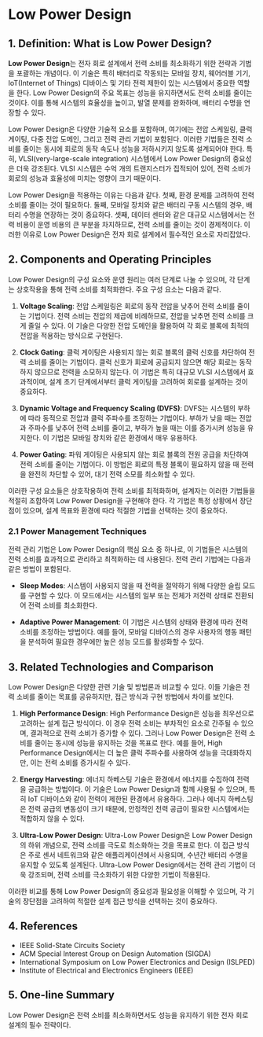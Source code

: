 # Low Power Design

## 1. Definition: What is **Low Power Design**?
**Low Power Design**는 전자 회로 설계에서 전력 소비를 최소화하기 위한 전략과 기법을 포괄하는 개념이다. 이 기술은 특히 배터리로 작동되는 모바일 장치, 웨어러블 기기, IoT(Internet of Things) 디바이스 및 기타 전력 제한이 있는 시스템에서 중요한 역할을 한다. Low Power Design의 주요 목표는 성능을 유지하면서도 전력 소비를 줄이는 것이다. 이를 통해 시스템의 효율성을 높이고, 발열 문제를 완화하며, 배터리 수명을 연장할 수 있다.

Low Power Design은 다양한 기술적 요소를 포함하며, 여기에는 전압 스케일링, 클럭 게이팅, 다중 전압 도메인, 그리고 전력 관리 기법이 포함된다. 이러한 기법들은 전력 소비를 줄이는 동시에 회로의 동작 속도나 성능을 저하시키지 않도록 설계되어야 한다. 특히, VLSI(very-large-scale integration) 시스템에서 Low Power Design의 중요성은 더욱 강조된다. VLSI 시스템은 수억 개의 트랜지스터가 집적되어 있어, 전력 소비가 회로의 성능과 효율성에 미치는 영향이 크기 때문이다.

Low Power Design을 적용하는 이유는 다음과 같다. 첫째, 환경 문제를 고려하여 전력 소비를 줄이는 것이 필요하다. 둘째, 모바일 장치와 같은 배터리 구동 시스템의 경우, 배터리 수명을 연장하는 것이 중요하다. 셋째, 데이터 센터와 같은 대규모 시스템에서는 전력 비용이 운영 비용의 큰 부분을 차지하므로, 전력 소비를 줄이는 것이 경제적이다. 이러한 이유로 Low Power Design은 전자 회로 설계에서 필수적인 요소로 자리잡았다.

## 2. Components and Operating Principles
Low Power Design의 구성 요소와 운영 원리는 여러 단계로 나눌 수 있으며, 각 단계는 상호작용을 통해 전력 소비를 최적화한다. 주요 구성 요소는 다음과 같다.

1. **Voltage Scaling**: 전압 스케일링은 회로의 동작 전압을 낮추어 전력 소비를 줄이는 기법이다. 전력 소비는 전압의 제곱에 비례하므로, 전압을 낮추면 전력 소비를 크게 줄일 수 있다. 이 기술은 다양한 전압 도메인을 활용하여 각 회로 블록에 최적의 전압을 적용하는 방식으로 구현된다.

2. **Clock Gating**: 클럭 게이팅은 사용되지 않는 회로 블록의 클럭 신호를 차단하여 전력 소비를 줄이는 기법이다. 클럭 신호가 회로에 공급되지 않으면 해당 회로는 동작하지 않으므로 전력을 소모하지 않는다. 이 기법은 특히 대규모 VLSI 시스템에서 효과적이며, 설계 초기 단계에서부터 클럭 게이팅을 고려하여 회로를 설계하는 것이 중요하다.

3. **Dynamic Voltage and Frequency Scaling (DVFS)**: DVFS는 시스템의 부하에 따라 동적으로 전압과 클럭 주파수를 조정하는 기법이다. 부하가 낮을 때는 전압과 주파수를 낮추어 전력 소비를 줄이고, 부하가 높을 때는 이를 증가시켜 성능을 유지한다. 이 기법은 모바일 장치와 같은 환경에서 매우 유용하다.

4. **Power Gating**: 파워 게이팅은 사용되지 않는 회로 블록의 전원 공급을 차단하여 전력 소비를 줄이는 기법이다. 이 방법은 회로의 특정 블록이 필요하지 않을 때 전력을 완전히 차단할 수 있어, 대기 전력 소모를 최소화할 수 있다.

이러한 구성 요소들은 상호작용하여 전력 소비를 최적화하며, 설계자는 이러한 기법들을 적절히 조합하여 Low Power Design을 구현해야 한다. 각 기법은 특정 상황에서 장단점이 있으며, 설계 목표와 환경에 따라 적절한 기법을 선택하는 것이 중요하다.

### 2.1 Power Management Techniques
전력 관리 기법은 Low Power Design의 핵심 요소 중 하나로, 이 기법들은 시스템의 전력 소비를 효과적으로 관리하고 최적화하는 데 사용된다. 전력 관리 기법에는 다음과 같은 방법이 포함된다.

- **Sleep Modes**: 시스템이 사용되지 않을 때 전력을 절약하기 위해 다양한 슬립 모드를 구현할 수 있다. 이 모드에서는 시스템의 일부 또는 전체가 저전력 상태로 전환되어 전력 소비를 최소화한다.

- **Adaptive Power Management**: 이 기법은 시스템의 상태와 환경에 따라 전력 소비를 조정하는 방법이다. 예를 들어, 모바일 디바이스의 경우 사용자의 행동 패턴을 분석하여 필요한 경우에만 높은 성능 모드를 활성화할 수 있다.

## 3. Related Technologies and Comparison
Low Power Design은 다양한 관련 기술 및 방법론과 비교할 수 있다. 이들 기술은 전력 소비를 줄이는 목표를 공유하지만, 접근 방식과 구현 방법에서 차이를 보인다.

1. **High Performance Design**: High Performance Design은 성능을 최우선으로 고려하는 설계 접근 방식이다. 이 경우 전력 소비는 부차적인 요소로 간주될 수 있으며, 결과적으로 전력 소비가 증가할 수 있다. 그러나 Low Power Design은 전력 소비를 줄이는 동시에 성능을 유지하는 것을 목표로 한다. 예를 들어, High Performance Design에서는 더 높은 클럭 주파수를 사용하여 성능을 극대화하지만, 이는 전력 소비를 증가시킬 수 있다.

2. **Energy Harvesting**: 에너지 하베스팅 기술은 환경에서 에너지를 수집하여 전력을 공급하는 방법이다. 이 기술은 Low Power Design과 함께 사용될 수 있으며, 특히 IoT 디바이스와 같이 전력이 제한된 환경에서 유용하다. 그러나 에너지 하베스팅은 전력 공급의 변동성이 크기 때문에, 안정적인 전력 공급이 필요한 시스템에서는 적합하지 않을 수 있다.

3. **Ultra-Low Power Design**: Ultra-Low Power Design은 Low Power Design의 하위 개념으로, 전력 소비를 극도로 최소화하는 것을 목표로 한다. 이 접근 방식은 주로 센서 네트워크와 같은 애플리케이션에서 사용되며, 수년간 배터리 수명을 유지할 수 있도록 설계된다. Ultra-Low Power Design에서는 전력 관리 기법이 더욱 강조되며, 전력 소비를 극소화하기 위한 다양한 기법이 적용된다.

이러한 비교를 통해 Low Power Design의 중요성과 필요성을 이해할 수 있으며, 각 기술의 장단점을 고려하여 적절한 설계 접근 방식을 선택하는 것이 중요하다.

## 4. References
- IEEE Solid-State Circuits Society
- ACM Special Interest Group on Design Automation (SIGDA)
- International Symposium on Low Power Electronics and Design (ISLPED)
- Institute of Electrical and Electronics Engineers (IEEE)

## 5. One-line Summary
Low Power Design은 전력 소비를 최소화하면서도 성능을 유지하기 위한 전자 회로 설계의 필수 전략이다.